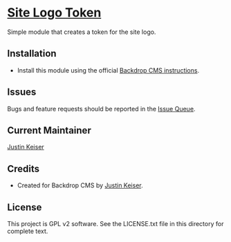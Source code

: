 # [Site Logo Token](https://github.com/keiserjb/site_logo_token)

Simple module that creates a token for the site logo.

## Installation 

- Install this module using the official [Backdrop CMS instructions](https://backdropcms.org/user-guide/modules).

## Issues

Bugs and feature requests should be reported in the [Issue Queue](https://github.com/keiserjb/site_logo_token/issues).

## Current Maintainer 

[Justin Keiser](https://github.com/keiserjb)

## Credits

- Created for Backdrop CMS by [Justin Keiser](https://github.com/keiserjb).

## License 

This project is GPL v2 software. See the LICENSE.txt file in this directory for complete text.
